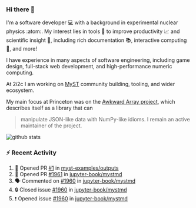 ### Hi there 👋 

I'm a software developer 💻 with a background in experimental nuclear physics :atom:. My interest lies in tools :wrench: to improve productivity :chart_with_upwards_trend: and scientific insight :telescope:, including rich documentation 📚, interactive computing 🧮, and more! 

I have experience in many aspects of software engineering, including game design, full-stack web development, and high-performance numeric computing. 

At 2i2c I am working on [MyST](https://github.com/jupyter-book/mystmd) community building, tooling, and wider ecosystem. 

My main focus at Princeton was on the [Awkward Array project](awkward-array.org/), which describes itself as a library that can 
> manipulate JSON-like data with NumPy-like idioms. I remain an active maintainer of the project. 

![github stats](https://github-readme-stats.vercel.app/api?username=agoose77&show_icons=true&hide_rank=true&hide_title=true&bg_color=30,e76445,904e95&text_color=efe3ec&icon_color=efe3ec)
<!--
**agoose77/agoose77** is a ✨ _special_ ✨ repository because its `README.md` (this file) appears on your GitHub profile.

Here are some ideas to get you started:

- 🔭 I’m currently working on ...
- 🌱 I’m currently learning ...
- 👯 I’m looking to collaborate on ...
- 🤔 I’m looking for help with ...
- 💬 Ask me about ...
- 📫 How to reach me: ...
- 😄 Pronouns: ...
- ⚡ Fun fact: ...
-->

### :zap: Recent Activity

<!--START_SECTION:activity-->
1. 💪 Opened PR [#1](https://github.com/myst-examples/outputs/pull/1) in [myst-examples/outputs](https://github.com/myst-examples/outputs)
2. 💪 Opened PR [#1961](https://github.com/jupyter-book/mystmd/pull/1961) in [jupyter-book/mystmd](https://github.com/jupyter-book/mystmd)
3. 🗣 Commented on [#1960](https://github.com/jupyter-book/mystmd/issues/1960#issuecomment-2793494805) in [jupyter-book/mystmd](https://github.com/jupyter-book/mystmd)
4. 🔒 Closed issue [#1960](https://github.com/jupyter-book/mystmd/issues/1960) in [jupyter-book/mystmd](https://github.com/jupyter-book/mystmd)
5. ❗ Opened issue [#1960](https://github.com/jupyter-book/mystmd/issues/1960) in [jupyter-book/mystmd](https://github.com/jupyter-book/mystmd)
<!--END_SECTION:activity-->
